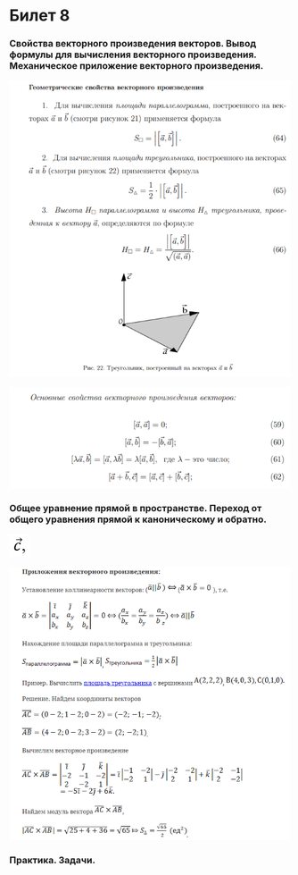 # Билет 8

### **Свойства векторного произведения векторов. Вывод формулы для вычисления векторного произведения. Механическое приложение векторного произведения.**

![](<../.gitbook/assets/image (24).png>)

![](<../.gitbook/assets/image (51) (1) (1).png>)

### Общее уравнение прямой в пространстве. Переход от общего уравнения прямой к каноническому и обратно.

![](<../.gitbook/assets/image (81) (1).png>)

![](<../.gitbook/assets/image (46) (1).png>)

### Практика. Задачи.

